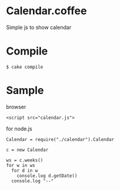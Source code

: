 
# Calendar.coffee

Simple js to show calendar

# Compile

```
$ cake compile
```


# Sample

browser
```
<script src="calendar.js">
```

for node.js
```
Calendar = require("./calendar").Calendar
```

```
c = new Calendar

ws = c.weeks()
for w in ws
  for d in w
    console.log d.getDate()
  console.log "--"
```


